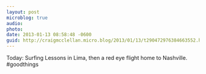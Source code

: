 ```yaml
---
layout: post
microblog: true
audio: 
photo: 
date: 2013-01-13 08:58:48 -0600
guid: http://craigmcclellan.micro.blog/2013/01/13/t290472976384663552.html
---
```

Today: Surfing Lessons in Lima, then a red eye flight home to Nashville. #goodthings

